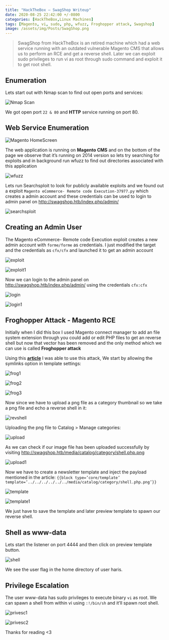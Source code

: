 ```yaml
---
title: "HackTheBox — SwagShop Writeup"
date: 2020-08-25 22:42:00 +/-0800
categories: [HackTheBox,Linux Machines]
tags: [Magento, vi, sudo, php, wfuzz, Froghopper attack, Swagshop]
image: /assets/img/Posts/SwagShop.png
---
```


> SwagShop from HackTheBox is an retired machine which had a web service running with an outdated vulnerable Magento CMS that allows us to perform an RCE and get a reverse shell. Later we can exploit sudo privileges to run vi as root through sudo command and exploit it to get root shell.

## Enumeration
Lets start out with Nmap scan to find out open ports and services:

![Nmap Scan](/assets/img/Posts/Swagshop/nmap.png)

We got open port `22 & 80` and **HTTP** service running on port 80.

## Web Service Enumeration

![Magento HomeScreen](/assets/img/Posts/Swagshop/magento.png)

The web application is running on **Magento CMS** and on the bottom of the page we observe that it’s running on 2014 version so lets try searching for exploits and in background run wfuzz to find out directories associated with this application

![wfuzz](/assets/img/Posts/Swagshop/wfuzz.png)

Lets run Searchsploit to look for publicly available exploits and we found out a exploit `Magento eCommerce- Remote code Execution-37977.py` which creates a admin account and these credentials can be used to login to admin panel on <http://swagshop.htb/index.php/admin/>

![searchsploit](/assets/img/Posts/Swagshop/searchsploit.png)

## Creating an Admin User

The Magento eCommerce- Remote code Execution exploit creates a new admin account with `forme/forme` as credentials. I just modified the target and the credentials as `cfx/cfx` and launched it to get an admin account

![exploit](/assets/img/Posts/Swagshop/exploit.png)

![exploit1](/assets/img/Posts/Swagshop/exploit1.png)

Now we can login to the admin panel on <http://swagshop.htb/index.php/admin/> using the credentials `cfx:cfx`

![login](/assets/img/Posts/Swagshop/login.png)

![login1](/assets/img/Posts/Swagshop/login1.png)

## Froghopper Attack - Magento RCE

Initially when I did this box I used Magento connect manager to add an file system extension through you could add or edit PHP files to get an reverse shell but now that vector has been removed and the only method which we can use is called **Froghopper attack**

Using this [**article**](https://www.foregenix.com/blog/anatomy-of-a-magento-attack-froghopper) I was able to use this attack, We start by allowing the symlinks option in template settings:

![frog1](/assets/img/Posts/Swagshop/frog1.png)

![frog2](/assets/img/Posts/Swagshop/frog2.png)

![frog3](/assets/img/Posts/Swagshop/frog3.png)

Now since we have to upload a png file as a category thumbnail so we take a png file and echo a reverse shell in it:

![revshell](/assets/img/Posts/Swagshop/revshell.png)

Uploading the png file to Catalog > Manage categories:

![upload](/assets/img/Posts/Swagshop/upload.png)

As we can check if our image file has been uploaded successfully by visiting <http://swagshop.htb/media/catalog/category/shell.php.png>

![upload1](/assets/img/Posts/Swagshop/upload1.png)

Now we have to create a newsletter template and inject the payload mentioned in the article: `{{block type=’core/template’ template=’../../../../../../media/catalog/category/shell.php.png’}}`

![template](/assets/img/Posts/Swagshop/template.png)

![template1](/assets/img/Posts/Swagshop/template1.png)

We just have to save the template and later preview template to spawn our reverse shell.

## Shell as www-data

Lets start the listener on port 4444 and then click on preview template button.

![shell](/assets/img/Posts/Swagshop/shell.png)

We see the user flag in the home directory of user haris.

## Privilege Escalation

The user www-data has sudo privileges to execute binary `vi` as root. We can spawn a shell from within vi using `:!/bin/sh` and it’ll spawn root shell.

![privesc1](/assets/img/Posts/Swagshop/privesc1.png)

![privesc2](/assets/img/Posts/Swagshop/privesc2.png)


Thanks for reading <3
